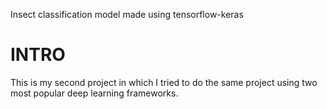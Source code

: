 Insect classification model made using tensorflow-keras

# INTRO

This is my second project in which I tried to do the same project using two most popular deep learning frameworks.
